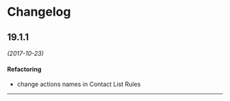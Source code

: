 # Changelog
## 19.1.1
*(2017-10-23)*

#### Refactoring
* change actions names in Contact List Rules

---


